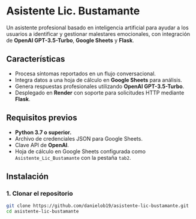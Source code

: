 # Asistente Lic. Bustamante

Un asistente profesional basado en inteligencia artificial para ayudar a los usuarios a identificar y gestionar malestares emocionales, con integración de **OpenAI GPT-3.5-Turbo**, **Google Sheets** y **Flask**.

## Características
- Procesa síntomas reportados en un flujo conversacional.
- Integra datos a una hoja de cálculo en **Google Sheets** para análisis.
- Genera respuestas profesionales utilizando **OpenAI GPT-3.5-Turbo**.
- Desplegado en **Render** con soporte para solicitudes HTTP mediante **Flask**.

## Requisitos previos
- **Python 3.7 o superior.**
- Archivo de credenciales JSON para Google Sheets.
- Clave API de **OpenAI**.
- Hoja de cálculo en Google Sheets configurada como `Asistente_Lic_Bustamante` con la pestaña `tab2`.

## Instalación
### 1. Clonar el repositorio
```bash
git clone https://github.com/danielob19/asistente-lic-bustamante.git
cd asistente-lic-bustamante
